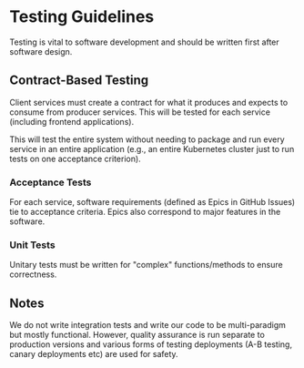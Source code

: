 # Testing Guidelines

Testing is vital to software development and should be written first after software design.

## Contract-Based Testing

Client services must create a contract for what it produces and expects to consume from producer services. This will
be tested for each service (including frontend applications).

This will test the entire system without needing to package and run every service in an entire application (e.g., an
entire Kubernetes cluster just to run tests on one acceptance criterion).

### Acceptance Tests

For each service, software requirements (defined as Epics in GitHub Issues) tie to acceptance criteria. Epics also
correspond to major features in the software.

### Unit Tests

Unitary tests must be written for "complex" functions/methods to ensure correctness.

## Notes

We do not write integration tests and write our code to be multi-paradigm but mostly functional. However, quality
assurance is run separate to production versions and various forms of testing deployments (A-B testing, canary
deployments etc) are used for safety.
